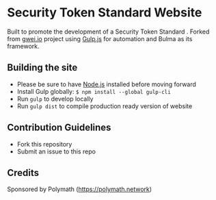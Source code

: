 # Security Token Standard Website
Built to promote the development of a Security Token Standard . Forked from  [gwei.io]() project using [Gulp.js](https://gulp.js) for automation and Bulma as its framework.

## Building the site
- Please be sure to have [Node.js](https://nodejs.org/en/) installed before moving forward
- Install Gulp globally: `$ npm install --global gulp-cli`
- Run `gulp` to develop locally
- Run `gulp dist` to compile production ready version of website

## Contribution Guidelines
- Fork this repository
- Submit an issue to this repo

## Credits
Sponsored by Polymath (https://polymath.network)

